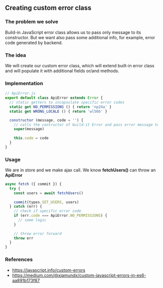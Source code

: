 ## Creating custom error class
### The problem we solve
Build-in JavaScript error class allows us to pass only message to its constructor. But we want also pass some additional info, for example, error code  generated by backend.
### The idea
We will create our custom error class, which will extend built-in error class and will populate it with additional fields or/and methods.
### Implementation
```javascript
// ApiError.js
export default class ApiError extends Error {
  // static getters to incapsulate specific error codes
  static get NO_PERMISSIONS () { return 'np24a' }
  static get WRONG_LOCALE () { return 'wl56b' }

  constructor (message, code = '') {
    // calls the contructor of build-it Error and pass error message to it
    super(message)
    
    this.code = code
  }
}
```
### Usage
We are in store and we make ajax call. We know **fetchUsers()** can throw an **ApiError**
```javascript
async fetch ({ commit }) {
  try {
    const users = await fetchUsers()
    
    commit(types.SET_USERS, users)
  } catch (err) {
    // check if specific error code
    if (err.code === ApiError.NO_PERMISSIONS) {
      // some logic
    }
    
    // throw error forward
    throw err
  }
}
```

### References
- https://javascript.info/custom-errors
- https://medium.com/@xjamundx/custom-javascript-errors-in-es6-aa891b173f87
